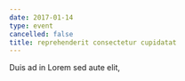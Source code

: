```yaml
---
date: 2017-01-14
type: event
cancelled: false
title: reprehenderit consectetur cupidatat
---
```

Duis ad in Lorem sed aute elit,